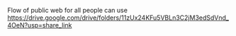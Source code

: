 Flow of public web for all people can use 
https://drive.google.com/drive/folders/11zUx24KFu5VBLn3C2jM3edSdVnd_4OeN?usp=share_link
